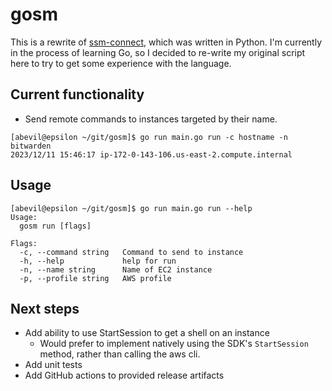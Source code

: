 # gosm
This is a rewrite of [ssm-connect](https://github.com/kekkerz/ssm-connect), which was written in Python. I'm currently in the process of learning Go, so I decided to re-write my original script here to try to get some experience with the language.

## Current functionality
- Send remote commands to instances targeted by their name.
```
[abevil@epsilon ~/git/gosm]$ go run main.go run -c hostname -n bitwarden
2023/12/11 15:46:17 ip-172-0-143-106.us-east-2.compute.internal
```

## Usage
```
[abevil@epsilon ~/git/gosm]$ go run main.go run --help
Usage:
  gosm run [flags]

Flags:
  -c, --command string   Command to send to instance
  -h, --help             help for run
  -n, --name string      Name of EC2 instance
  -p, --profile string   AWS profile
```

## Next steps
- Add ability to use StartSession to get a shell on an instance
    - Would prefer to implement natively using the SDK's `StartSession` method, rather than calling the aws cli.
- Add unit tests
- Add GitHub actions to provided release artifacts